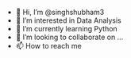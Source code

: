 - 👋 Hi, I’m @singhshubham3
- 👀 I’m interested in Data Analysis
- 🌱 I’m currently learning Python
- 💞️ I’m looking to collaborate on ...
- 📫 How to reach me 

<!--
singhshubham3/singhshubham3 is a ✨ special ✨ repository because its `README.md` (this file) appears on your GitHub profile.
You can click the Preview link to take a look at your changes.
--->
